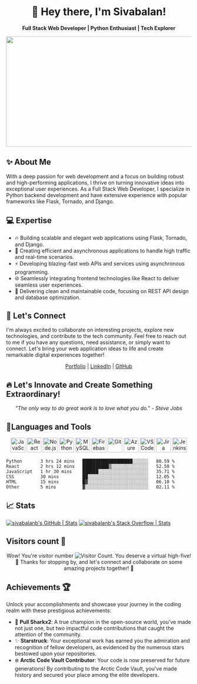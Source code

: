 
<!-- <a href="https://discord.gg/XTW52Kt">
  <img align="left" alt="Abhishek's Discord" width="22px" src="https://raw.githubusercontent.com/peterthehan/peterthehan/master/assets/discord.svg" />
</a>
<a href="https://twitter.com/abhisheknaiidu">
  <img align="left" alt="Abhishek Naidu | Twitter" width="22px" src="https://raw.githubusercontent.com/peterthehan/peterthehan/master/assets/twitter.svg" />
</a> -->
<!-- <a href="https://www.linkedin.com/in/sivacsus/">
  <img align="right" alt="Sivabalan's LinkedIN" width="22px" src="https://raw.githubusercontent.com/peterthehan/peterthehan/master/assets/linkedin.svg" />
</a> -->
<!-- <a href="https://open.spotify.com/user/e90fe4zsndbm6xoe2t7t8kogf?si=WaLKpwvWTle0btle2qPb6g">
  <img align="left" alt="Abhishek's Spotify" width="22px" src="https://raw.githubusercontent.com/peterthehan/peterthehan/master/assets/spotify.svg" />
</a> -->

<!-- ![](https://visitor-badge.glitch.me/badge?page_id=sivabalanb)
 -->
<br />
<h1 align="center">👋 Hey there, I'm Sivabalan!</h1>

<p align="center">
  <strong>Full Stack Web Developer | Python Enthusiast | Tech Explorer</strong>
</p>
<div align="center">
  <img src="https://media.giphy.com/media/dWesBcTLavkZuG35MI/giphy.gif" width="600" height="300"/>
</div>
<h2>✨ About Me</h2>

<p>
  With a deep passion for web development and a focus on building robust and high-performing applications, I thrive on turning innovative ideas into exceptional user experiences. As a Full Stack Web Developer, I specialize in Python backend development and have extensive experience with popular frameworks like Flask, Tornado, and Django.
</p>

<h2>💻 Expertise</h2>

<ul>
  <li>🔥 Building scalable and elegant web applications using Flask, Tornado, and Django.</li>
  <li>🚀 Creating efficient and asynchronous applications to handle high traffic and real-time scenarios.</li>
  <li>⚡️ Developing blazing-fast web APIs and services using asynchronous programming.</li>
  <li>🌐 Seamlessly integrating frontend technologies like React to deliver seamless user experiences.</li>
  <li>🔧 Delivering clean and maintainable code, focusing on REST API design and database optimization.</li>
</ul>

<h2>🌟 Let's Connect</h2>

<p>
  I'm always excited to collaborate on interesting projects, explore new technologies, and contribute to the tech community. Feel free to reach out to me if you have any questions, need assistance, or simply want to connect. Let's bring your web application ideas to life and create remarkable digital experiences together!
</p>

<p align="center">
  <a href="https://sivabalan.xyz/">Portfolio</a> | <a href="https://www.linkedin.com/in/sivacsus/">LinkedIn</a> | <a href="[github.com/sivabalanb](https://github.com/sivabalanb)">GitHub</a>
</p>

<h2>🔥 Let's Innovate and Create Something Extraordinary!</h2>

<p align="center">
  <em>"The only way to do great work is to love what you do." - Steve Jobs</em>
</p>

<h2>🎉Languages and Tools</h2>

<p align="center">
  <img height="40" src="https://img.icons8.com/color/48/000000/javascript.png" alt="JavaScript">
  <img height="40" src="https://img.icons8.com/color/48/000000/react-native.png" alt="React">
  <img height="40" src="https://img.icons8.com/color/48/000000/nodejs.png" alt="Node.js">
  <img height="40" src="https://img.icons8.com/color/48/000000/python.png" alt="Python">
  <img height="40" src="https://img.icons8.com/color/48/000000/mysql.png" alt="MySQL">
  <img height="40" src="https://img.icons8.com/color/48/000000/firebase.png" alt="Firebase">
  <img height="40" src="https://img.icons8.com/color/48/000000/git.png" alt="Git">
  <img height="40" src="https://cdn.jsdelivr.net/gh/devicons/devicon/icons/azure/azure-original.svg" alt="Azure">
  <img height="40" src="https://cdn.jsdelivr.net/gh/devicons/devicon/icons/vscode/vscode-original.svg" alt="VSCode">
  <img height="40" src="https://img.icons8.com/color/48/000000/jira.png" alt="Jira">
  <img height="40" src="https://img.icons8.com/color/48/000000/jenkins.png" alt="Jenkins">
</p>       

<!--START_SECTION:waka-->

```text
Python       3 hrs 24 mins   ███████████████████░░░░░░   80.59 %
React        2 hrs 12 mins   ██████████▒░░░░░░░░░░░░░░   52.50 %
JavaScript   1 hr 30 mins    ██████░░░░░░░░░░░░░░░░░░░   35.71 %
CSS          30 mins         ██░░░░░░░░░░░░░░░░░░░░░░░   12.05 %
HTML         15 mins         █▓░░░░░░░░░░░░░░░░░░░░░░░   06.10 %
Other        5 mins          ▓░░░░░░░░░░░░░░░░░░░░░░░░   02.11 %
```

<!--END_SECTION:waka-->


<h2> 📈  Stats</h2>

[![sivabalanb's GitHub | Stats](https://stats.quine.sh/sivabalanb/github?theme=dark)](https://quine.sh?utm_source=widgets&utm_campaign=sivabalanb)
[![sivabalanb's Stack Overflow | Stats](https://stats.quine.sh/sivabalanb/stack-overflow?theme=dark)](https://quine.sh?utm_source=widgets&utm_campaign=sivabalanb)
<h2> Visitors count 👀</h2>

<p align="center">
  Wow! You're visitor number <img src="https://profile-counter.glitch.me/sivabalanb/count.svg" alt="Visitor Count">. You deserve a virtual high-five! 🙌 Thanks for stopping by, and let's connect and collaborate on some amazing projects together! 💪
</p>


## Achievements 🏆

Unlock your accomplishments and showcase your journey in the coding realm with these prestigious achievements:

- 🦈 **Pull Sharkx2**: A true champion in the open-source world, you've made not just one, but two impactful code contributions that caught the attention of the community.
- ✨ **Starstruck**: Your exceptional work has earned you the admiration and recognition of fellow developers, as evidenced by the numerous stars bestowed upon your repositories.
- ❄️ **Arctic Code Vault Contributor**: Your code is now preserved for future generations! By contributing to the Arctic Code Vault, you've made history and secured your place among the elite developers.
